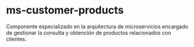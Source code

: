 # ms-customer-products
Componente especializado en la arquitectura de microservicios encargado de gestionar la consulta y obtención de productos relacionados con clientes.
